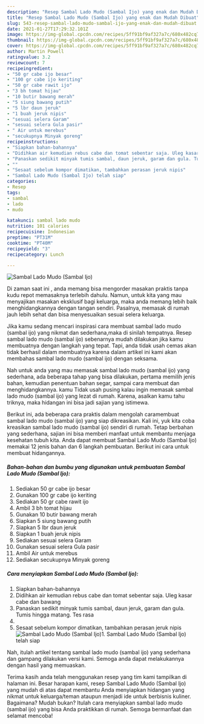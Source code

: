 ```yaml
---
description: "Resep Sambal Lado Mudo (Sambal Ijo) yang enak dan Mudah Dibuat"
title: "Resep Sambal Lado Mudo (Sambal Ijo) yang enak dan Mudah Dibuat"
slug: 543-resep-sambal-lado-mudo-sambal-ijo-yang-enak-dan-mudah-dibuat
date: 2021-01-27T17:29:32.101Z
image: https://img-global.cpcdn.com/recipes/5ff91bf9af327a7c/680x482cq70/sambal-lado-mudo-sambal-ijo-foto-resep-utama.jpg
thumbnail: https://img-global.cpcdn.com/recipes/5ff91bf9af327a7c/680x482cq70/sambal-lado-mudo-sambal-ijo-foto-resep-utama.jpg
cover: https://img-global.cpcdn.com/recipes/5ff91bf9af327a7c/680x482cq70/sambal-lado-mudo-sambal-ijo-foto-resep-utama.jpg
author: Martin Powell
ratingvalue: 3.2
reviewcount: 7
recipeingredient:
- "50 gr cabe ijo besar"
- "100 gr cabe ijo keriting"
- "50 gr cabe rawit ijo"
- "3 bh tomat hijau"
- "10 butir bawang merah"
- "5 siung bawang putih"
- "5 lbr daun jeruk"
- "1 buah jeruk nipis"
- "sesuai selera Garam"
- "sesuai selera Gula pasir"
- " Air untuk merebus"
- "secukupnya Minyak goreng"
recipeinstructions:
- "Siapkan bahan-bahannya"
- "Didihkan air kemudian rebus cabe dan tomat sebentar saja. Uleg kasar cabe dan bawang"
- "Panaskan sedikit minyak tumis sambal, daun jeruk, garam dan gula. Tumis hingga matang. Tes rasa"
- ""
- "Sesaat sebelum kompor dimatikan, tambahkan perasan jeruk nipis"
- "Sambal Lado Mudo (Sambal Ijo) telah siap"
categories:
- Resep
tags:
- sambal
- lado
- mudo

katakunci: sambal lado mudo 
nutrition: 101 calories
recipecuisine: Indonesian
preptime: "PT31M"
cooktime: "PT40M"
recipeyield: "3"
recipecategory: Lunch

---
```



![Sambal Lado Mudo (Sambal Ijo)](https://img-global.cpcdn.com/recipes/5ff91bf9af327a7c/680x482cq70/sambal-lado-mudo-sambal-ijo-foto-resep-utama.jpg)

Di zaman  saat ini , anda memang bisa mengorder masakan praktis tanpa kudu repot memasaknya terlebih dahulu. Namun, untuk kita yang mau menyajikan masakan eksklusif bagi keluarga, maka anda memang lebih baik menghidangkannya dengan tangan sendiri. Pasalnya, memasak di rumah jauh lebih sehat dan bisa menyesuaikan sesuai selera keluarga.

Jika kamu sedang mencari inspirasi cara membuat sambal lado mudo (sambal ijo) yang nikmat dan sederhana,maka di sinilah tempatnya. Resep sambal lado mudo (sambal ijo)  sebenarnya mudah dilakukan jika kamu membuatnya dengan langkah yang tepat. Tapi, anda tidak usah cemas akan tidak berhasil dalam membuatnya 
karena dalam artikel ini kami akan membahas sambal lado mudo (sambal ijo) dengan seksama.  



Nah untuk anda yang mau memasak sambal lado mudo (sambal ijo) yang sederhana, ada beberapa tahap yang bisa dilakukan, pertama memilih jenis bahan, kemudian penentuan bahan segar, sampai cara membuat dan menghidangkannya. kamu Tidak usah pusing kalau ingin memasak sambal lado mudo (sambal ijo) yang lezat di rumah. Karena, asalkan kamu  tahu triknya, maka hidangan ini bisa jadi sajian yang istimewa.

Berikut ini, ada beberapa cara praktis  dalam mengolah caramembuat sambal lado mudo (sambal ijo) yang siap dikreasikan. Kali ini, yuk kita coba kreasikan sambal lado mudo (sambal ijo) sendiri di rumah. Tetap berbahan yang sederhana, sajian ini bisa memberi manfaat untuk membantu menjaga kesehatan tubuh kita. Anda dapat membuat Sambal Lado Mudo (Sambal Ijo) memakai 12 jenis bahan dan 6 langkah pembuatan. Berikut ini cara untuk membuat hidangannya.

<!--inarticleads1-->

##### Bahan-bahan dan bumbu yang digunakan untuk pembuatan Sambal Lado Mudo (Sambal Ijo):

1. Sediakan 50 gr cabe ijo besar
1. Gunakan 100 gr cabe ijo keriting
1. Sediakan 50 gr cabe rawit ijo
1. Ambil 3 bh tomat hijau
1. Gunakan 10 butir bawang merah
1. Siapkan 5 siung bawang putih
1. Siapkan 5 lbr daun jeruk
1. Siapkan 1 buah jeruk nipis
1. Sediakan sesuai selera Garam
1. Gunakan sesuai selera Gula pasir
1. Ambil  Air untuk merebus
1. Sediakan secukupnya Minyak goreng




<!--inarticleads2-->

##### Cara menyiapkan Sambal Lado Mudo (Sambal Ijo):

1. Siapkan bahan-bahannya
1. Didihkan air kemudian rebus cabe dan tomat sebentar saja. Uleg kasar cabe dan bawang
1. Panaskan sedikit minyak tumis sambal, daun jeruk, garam dan gula. Tumis hingga matang. Tes rasa
1. 
1. Sesaat sebelum kompor dimatikan, tambahkan perasan jeruk nipis
<img src="//assets-global.cpcdn.com/assets/icons/button_play-2c75c40dde080a61004c1f40b05d8f140eaff45d7e9e6481dc71c63d2e7c4909.png" alt="Sambal Lado Mudo (Sambal Ijo)">1. Sambal Lado Mudo (Sambal Ijo) telah siap




Nah, itulah artikel tentang  sambal lado mudo (sambal ijo)  yang sederhana dan gampang dilakukan versi kami. Semoga anda dapat melakukannya dengan hasil yang memuaskan. 

Terima kasih anda telah menggunakan resep yang tim kami tampilkan di halaman ini. Besar harapan kami, resep  Sambal Lado Mudo (Sambal Ijo) yang mudah di atas dapat membantu Anda menyiapkan hidangan yang nikmat untuk keluarga/teman ataupun menjadi ide untuk berbisnis kuliner. Bagaimana? Mudah bukan? Itulah cara menyiapkan sambal lado mudo (sambal ijo) yang bisa Anda praktikkan di rumah. Semoga bermanfaat dan selamat mencoba!

